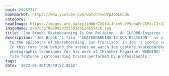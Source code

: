 ```yaml
---
uuid: 20057747
bookmarkOf: https://www.youtube.com/watch?v=UYpJQoLkCdA
category: 
headImage: https://images.are.na/eyJidWNrZXQiOiJhcmVuYV9pbWFnZXMiLCJrZXkiOiIyMDA1Nzc0Ny9vcmlnaW5hbF9hYTA3YzNlZjg4MDBkMmEzNTU1MDJjNjYyZGI1NzQyYi5qcGciLCJlZGl0cyI6eyJyZXNpemUiOnsid2lkdGgiOjEyMDAsImhlaWdodCI6MTIwMCwiZml0IjoiaW5zaWRlIiwid2l0aG91dEVubGFyZ2VtZW50Ijp0cnVlfSwid2VicCI6eyJxdWFsaXR5Ijo5MH0sImpwZWciOnsicXVhbGl0eSI6OTB9LCJyb3RhdGUiOm51bGx9fQ==?bc=0
imageName: aa07c3ef8800d2a355502c662db5742b.jpg
title: 'Joe Brook: Skateboarding Is Our Religion - An ILFORD Inspires film'
description: 'Joe Brook''s film ''SKATEBOARDING IS OUR RELIGION'' is a pilgrimage
  to the epicentre of skateboarding, San Francisco, in Joe''s iconic van ''Big Blue''.
  In this rare look behind the scenes we watch Joe capture skateboarders using various
  photographic techniques for his work at Thrasher Magazine. WARNING: The following
  film features skateboarding tricks performed by professionals.'
tags: 
date: '2023-01-26T19:49:52.855Z'
---
```

